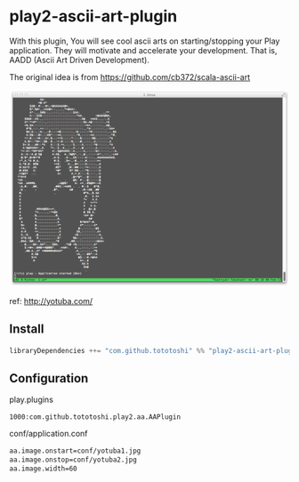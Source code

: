 # play2-ascii-art-plugin


With this plugin, You will see cool ascii arts on starting/stopping your Play application. 
They will motivate and accelerate your development. That is, AADD (Ascii Art Driven Development).


The original idea is from https://github.com/cb372/scala-ascii-art

![Yotuba](screenshot.jpg)

ref: http://yotuba.com/

## Install
```scala
libraryDependencies ++= "com.github.tototoshi" %% "play2-ascii-art-plugin" % "0.1.0"
```

## Configuration

play.plugins
```
1000:com.github.tototoshi.play2.aa.AAPlugin
```

conf/application.conf
```
aa.image.onstart=conf/yotuba1.jpg
aa.image.onstop=conf/yotuba2.jpg
aa.image.width=60
```

